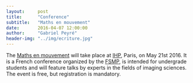 ```yaml
---
layout:     post
title:      "Conference"
subtitle:   "Maths en mouvement"
date:       2016-04-07 12:00:00
author:     "Gabriel Peyré"
header-img: "../img/ecriture.jpg"
---
```


The [Maths en mouvement](http://www.sciencesmaths-paris.fr/fr/maths-en-mouvement-2016-769.htm) will take place at [IHP](http://www.cirm-math.fr/), Paris, on May 21st 2016. It is a French conference organized by the [FSMP](http://www.sciencesmaths-paris.fr/), is intended for undergrade students and will feature talks by experts in the fields of imaging sciences. The event is free, but registration is mandatory.
